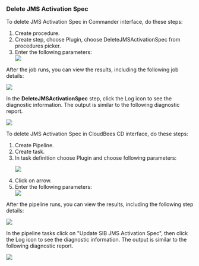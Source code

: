 <h3>Delete JMS Activation Spec</h3>
                <p>To delete JMS Activation Spec in Commander interface, do these steps:</p>
                <ol>
                    <li>Create procedure.</li>
                    <li>Create step, choose Plugin, choose DeleteJMSActivationSpec from procedures
                    picker.</li>
                    <li>Enter the following parameters: </li>
                    <img src="../../plugins/EC-WebSphere/images/DeleteJMSActivationSpec/ProcedureConfig.png" />
                </ol>
                <p>After the job runs, you can view the results, including the following
                job details:</p>
                <img src="../../plugins/EC-WebSphere/images/DeleteJMSActivationSpec/ProcedureResult.png" />
                <p>In the <b>DeleteJMSActivationSpec</b> step, click the Log icon to see the
                diagnostic information. The output is similar to the following
                diagnostic report.</p>
                <img src="../../plugins/EC-WebSphere/images/DeleteJMSActivationSpec/ProcedureLog.png" />
                <p>To delete JMS Activation Spec in CloudBees CD interface, do these steps:</p>
                <ol>
                    <li>Create Pipeline.</li>
                    <li>Create task.</li>
                    <li>In task definition choose Plugin and choose following parameters:
                    <p><img src="../../plugins/EC-WebSphere/images/DeleteJMSActivationSpec/PipelinePicker.png" /></p>
                    </li>
                    <li>Click on arrow.</li>
                    <li>Enter the following parameters: </li>
                    <img src="../../plugins/EC-WebSphere/images/DeleteJMSActivationSpec/PipelineConfig.png" />
                </ol>
                <p>After the pipeline runs, you can view the results, including the
                following step details:</p>
                <img src="../../plugins/EC-WebSphere/images/DeleteJMSActivationSpec/PipelineResult.png" />
                <p>In the pipeline tasks click on "Update SIB JMS Activation Spec", then click the Log icon to see the
                diagnostic information. The output is similar to the following
                diagnostic report.</p>
                <img src="../../plugins/EC-WebSphere/images/DeleteJMSActivationSpec/PipelineLog.png" />